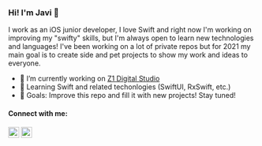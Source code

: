 ### Hi! I'm Javi 👋

I work as an iOS junior developer, I love Swift and right now I'm working on improving my "swifty" skills, but I'm always open to learn new technologies and languages! 
I've been working on a lot of private repos but for 2021 my main goal is to create side and pet projects to show my work and ideas to everyone.

- 🔭 I’m currently working on [Z1 Digital Studio](https://z1.digital/)
- 🌱 Learning Swift and related techonlogies (SwiftUI, RxSwift, etc.)
- 🥅 Goals: Improve this repo and fill it with new projects! Stay tuned!

#### Connect with me:
[<img aling="left" width="22px" src="https://webtus.net/wp-content/uploads/2016/05/Icon-Twitter.png" />](https://twitter.com/ReivajGL)
[<img aling="left" width="22px" src="https://icons-for-free.com/iconfiles/png/512/linked+linkedin+logo+social+icon-1320191784782940875.png" />](https://www.linkedin.com/in/javigarcialopez/)


